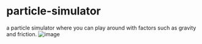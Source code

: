 # particle-simulator
a particle simulator where you can play around with factors such as gravity and friction.
![image](https://github.com/user-attachments/assets/f30112d5-c60b-4d2a-a768-56a46fc518e0)
